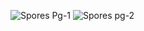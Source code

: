
![Spores Pg-1](https://user-images.githubusercontent.com/77020398/199125995-2fb798bc-187a-4b51-a0e2-dd64fe50fd9c.png)
![Spores pg-2](https://user-images.githubusercontent.com/77020398/199126005-ac3562b2-f750-41fc-83d5-8c230e50f64b.png)
